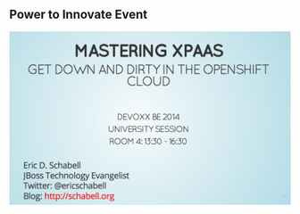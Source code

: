 Power to Innovate Event
-----------------------
![Cover Slide](https://raw.githubusercontent.com/eschabell/presentation-power-to-innovate/master/cover.png)
